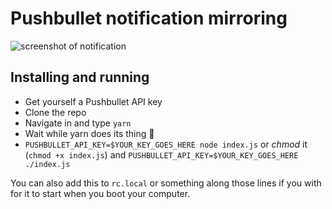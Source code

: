# Pushbullet notification mirroring

![screenshot of notification](https://i.imgur.com/kIhEJY2.jpg)

## Installing and running

- Get yourself a Pushbullet API key
- Clone the repo
- Navigate in and type `yarn`
- Wait while yarn does its thing :thinking:
- `PUSHBULLET_API_KEY=$YOUR_KEY_GOES_HERE node index.js` or _chmod_ it (`chmod +x index.js`) and `PUSHBULLET_API_KEY=$YOUR_KEY_GOES_HERE ./index.js`

You can also add this to `rc.local` or something along those lines if you with for it to start when you boot your computer.
